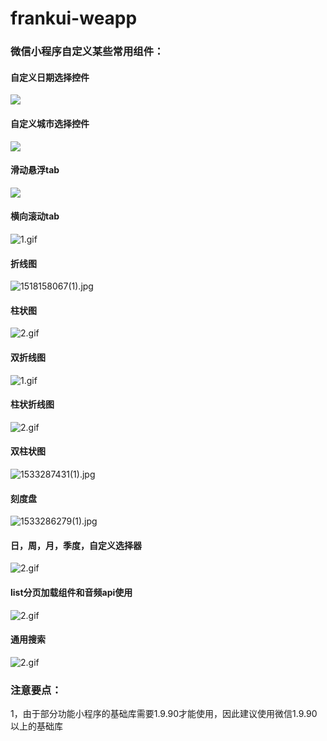 # frankui-weapp
### 微信小程序自定义某些常用组件：
#### 自定义日期选择控件
![](https://img-blog.csdn.net/20180112175413578?watermark/2/text/aHR0cDovL2Jsb2cuY3Nkbi5uZXQva2FpXzEyMTU=/font/5a6L5L2T/fontsize/400/fill/I0JBQkFCMA==/dissolve/70/gravity/SouthEast)
#### 自定义城市选择控件
![](http://img-blog.csdn.net/20180116142343378?watermark/2/text/aHR0cDovL2Jsb2cuY3Nkbi5uZXQva2FpXzEyMTU=/font/5a6L5L2T/fontsize/400/fill/I0JBQkFCMA==/dissolve/70/gravity/SouthEast)
#### 滑动悬浮tab
![](http://img.blog.csdn.net/20180116152110792?watermark/2/text/aHR0cDovL2Jsb2cuY3Nkbi5uZXQva2FpXzEyMTU=/font/5a6L5L2T/fontsize/400/fill/I0JBQkFCMA==/dissolve/70/gravity/SouthEast)
#### 横向滚动tab
![1.gif](http://upload-images.jianshu.io/upload_images/4105840-414378bdd8632a57.gif?imageMogr2/auto-orient/strip%7CimageView2/2/w/1240)
#### 折线图
![1518158067(1).jpg](http://upload-images.jianshu.io/upload_images/4105840-f515ec31be548cc6.jpg?imageMogr2/auto-orient/strip%7CimageView2/2/w/1240)
#### 柱状图
![2.gif](http://upload-images.jianshu.io/upload_images/4105840-084971b294b7f057.gif?imageMogr2/auto-orient/strip%7CimageView2/2/w/1240)
#### 双折线图
![1.gif](https://upload-images.jianshu.io/upload_images/4105840-0d0f5bee82778e38.gif?imageMogr2/auto-orient/strip)
#### 柱状折线图
![2.gif](https://upload-images.jianshu.io/upload_images/4105840-45ead2bda34cd5b2.gif?imageMogr2/auto-orient/strip)
#### 双柱状图
![1533287431(1).jpg](https://upload-images.jianshu.io/upload_images/4105840-5b2a555695720ba6.jpg?imageMogr2/auto-orient/strip%7CimageView2/2/w/1240)
#### 刻度盘
![1533286279(1).jpg](https://upload-images.jianshu.io/upload_images/4105840-1f0bec256b7b7ddc.jpg?imageMogr2/auto-orient/strip%7CimageView2/2/w/1240)
#### 日，周，月，季度，自定义选择器
![2.gif](https://upload-images.jianshu.io/upload_images/4105840-0fb8e210ede5ea40.gif?imageMogr2/auto-orient/strip)
#### list分页加载组件和音频api使用
![2.gif](https://upload-images.jianshu.io/upload_images/4105840-80cf9692faf4491b.gif?imageMogr2/auto-orient/strip)
#### 通用搜索
![2.gif](https://upload-images.jianshu.io/upload_images/4105840-cb77e09066f5ba26.gif?imageMogr2/auto-orient/strip)

### 注意要点：
1，由于部分功能小程序的基础库需要1.9.90才能使用，因此建议使用微信1.9.90以上的基础库
